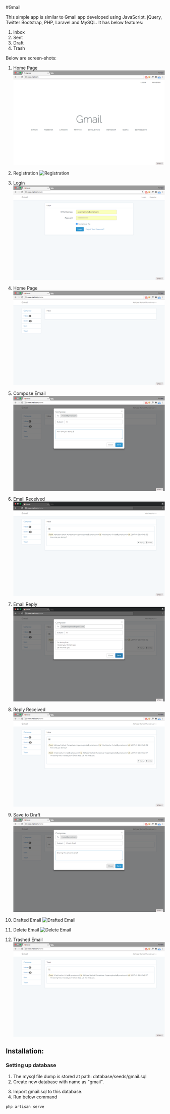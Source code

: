 #Gmail

This simple app is similar to Gmail app developed using JavaScript, jQuery, Twitter Bootstrap, PHP, Laravel and MySQL.
It has below features:
1. Inbox
2. Sent
3. Draft
4. Trash

Below are screen-shots:

1. Home Page
![](public/img/Screenshots/1.Home-Page.png "Home Page")

2. Registration
![](public/img/Screenshots/2.Registration "Registration")

3. Login
![](public/img/Screenshots/3.Login.png "Login")

4. Home Page
![](public/img/Screenshots/4.Home-Page.png "Home Page")

5. Compose Email
![](public/img/Screenshots/5.Compose-Email.png "Compose Email")

6. Email Received
![](public/img/Screenshots/6.Email-Received.png "Email Received")

7. Email Reply
![](public/img/Screenshots/7.Email-Reply.png "Email Reply")

8. Reply Received
![](public/img/Screenshots/8.Reply-Received.png "Reply Received")

9. Save to Draft
![](public/img/Screenshots/9.Store-to-Draft.png "Save to Draft")

10. Drafted Email
![](public/img/Screenshots/10.Drafted-Email "Drafted Email")

11. Delete Email
![](public/img/Screenshots/11.Deleting-it "Delete Email")

12. Trashed Email
![](public/img/Screenshots/12.Trashed-Email.png "Trashed Email")


## Installation:

### Setting up database
1. The mysql file dump is stored at path: database/seeds/gmail.sql
2. Create new database with name as "gmail".
3) Import gmail.sql to this database.
4) Run below command

```sh
php artisan serve
```